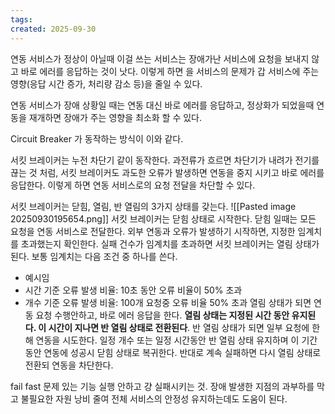 ```yaml
---
tags: 
created: 2025-09-30
---
```

연동 서비스가 정상이 아닐때 이걸 쓰는 서비스는 장애가난 서비스에 요청을 보내지 않고 바로 에러를 응답하는 것이 낫다. 이렇게 하면 을 서비스의 문제가 갑 서비스에 주는 영향(응답 시간 증가, 처리량 감소 등)을 줄일 수 있다.

연동 서비스가 장애 상황일 때는 연동 대신 바로 에러를 응답하고, 정상화가 되었을때 연동을 재개하면 장애가 주는 영향을 최소화 할 수 있다.

Circuit Breaker 가 동작하는 방식이 이와 같다.

서킷 브레이커는 누전  차단기 같이 동작한다. 과전류가 흐르면 차단기가 내려가 전기를 끊는 것 처럼, 서킷 브레이커도 과도한 오류가 발생하면 연동을 중지 시키고 바로 에러를 응답한다. 이렇게 하면 연동 서비스로의 요청 전달을 차단할 수 있다.

서킷 브레이커는 닫힘, 열림, 반 열림의 3가지 상태를 갖는다.
![[Pasted image 20250930195654.png]]
서킷 브레이커는 닫힘 상태로 시작한다. 닫힘 일때는 모든 요청을 연동 서비스로 전달한다. 외부 연동과 오류가 발생하기 시작하면, 지정한 임계치를 초과했는지 확인한다. 실패 건수가 임계치를 초과하면 서킷 브레이커는 열림 상태가 된다. 보통 임계치는 다음 조건 중 하나를 쓴다.

- 예시임
- 시간 기준 오류 발생 비율: 10초 동안 오류 비율이 50% 초과
- 개수 기준 오류 발생 비율: 100개 요청중 오류 비율 50% 초과
열림 상태가 되면 연동 요청 수행안하고, 바로 에러 응답을 한다. **열림 상태는 지정된 시간 동안 유지된다. 이 시간이 지나면 반 열림 상태로 전환된다**. 반 열림 상태가 되면 일부 요청에 한해 연동을 시도한다. 일정 개수 또는 일정 시간동안 반 열림 상태 유지하며 이 기간 동안 연동에 성공시 닫힘 상태로 복귀한다. 반대로 계속 실패하면 다시 열림 상태로 전환되 연동을 차단한다.

fail fast 문제 있는 기능 실행 안하고 걍 실패시키는 것. 장애 발생한 지점의 과부하를 막고 불필요한 자원 낭비 줄여 전체 서비스의 안정성 유지하는데도 도움이 된다.


